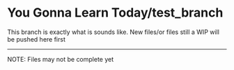 # You Gonna Learn Today/test_branch

This branch is exactly what is sounds like. New files/or files still a WIP will be pushed here first 

***
NOTE: Files  may not be complete yet
